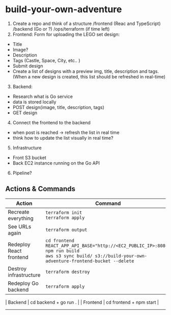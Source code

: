 # build-your-own-adventure
1. Create a repo and think of a structure 
  /frontend (Reac and TypeScript)
  /backend (Go or ?)
  /ops/terraform (if time left)
2. Frontend:
  Form for uploading the LEGO set design:
  - Title
  - Image?
  - Description
  - Tags (Castle, Space, City, etc.. )
  - Submit design
  - Create a list of designs with a preview img, title, description and tags. (When a new design is created, this list should be refreshed in real-time)
3. Backend:
  - Research what is Go service
  - data is stored locally
  - POST design(image, title, description, tags)
  - GET design
4. Connect the frontend to the backend
  - when post is reached -> refresh the list in real time
  - think how to update the list visually in real time?
5. Infrastructure
  - Front S3 bucket
  - Back EC2 instance running on the Go API
6. Pipeline?


## Actions & Commands

| **Action**                            | **Command**                                                                                     |
|-------------------------------------------|-----------------------------------------------------------------------------------------------------|
| Recreate everything                       | `terraform init`<br>`terraform apply`                                                                |
| See URLs again                            | `terraform output`                                                                                  |
| Redeploy React frontend                   | `cd frontend`<br>`REACT_APP_API_BASE="http://<EC2_PUBLIC_IP>:8080" npm run build`<br>`aws s3 sync build/ s3://build-your-own-adventure-frontend-bucket --delete` |
| Destroy infrastructure                    | `terraform destroy`                                                                                 |
| Redeploy Go backend                       | `terraform apply`                                                                                   |

| Backend                                   | cd backend + go run .                                                                                  |
| Frontend                                  | cd frontend + npm start                                                                                   |

---

